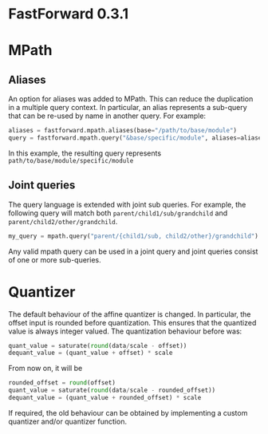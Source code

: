 # FastForward 0.3.1

# MPath

## Aliases
An option for aliases was added to MPath. This can reduce the duplication in a multiple
query context. In particular, an alias represents a sub-query that can be re-used by name
in another query. For example:

```python
aliases = fastforward.mpath.aliases(base="/path/to/base/module")
query = fastforward.mpath.query("&base/specific/module", aliases=aliases)
```

In this example, the resulting query represents `path/to/base/module/specific/module`


## Joint queries
The query language is extended with joint sub queries. For example, the following query
will match both `parent/child1/sub/grandchild` and `parent/child2/other/grandchild`. 

```python
my_query = mpath.query("parent/{child1/sub, child2/other}/grandchild")
```

Any valid mpath query can be used in a joint query and joint queries consist
of one or more sub-queries.

# Quantizer
The default behaviour of the affine quantizer is changed. In particular, the
offset input is rounded before quantization. This ensures that the quantized
value is always integer valued. The quantization behaviour before was:

```python
quant_value = saturate(round(data/scale - offset))
dequant_value = (quant_value + offset) * scale
```

From now on, it will be

```python
rounded_offset = round(offset)
quant_value = saturate(round(data/scale - rounded_offset))
dequant_value = (quant_value + rounded_offset) * scale
```

If required, the old behaviour can be obtained by implementing a custom
quantizer and/or quantizer function.
